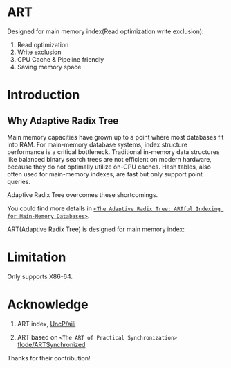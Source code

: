# ART

Designed for main memory index(Read optimization write exclusion):

1. Read optimization
2. Write exclusion
3. CPU Cache & Pipeline friendly
4. Saving memory space

# Introduction

## Why Adaptive Radix Tree

Main memory capacities have grown up to a point
where most databases fit into RAM. For main-memory database
systems, index structure performance is a critical bottleneck.
Traditional in-memory data structures like balanced binary
search trees are not efficient on modern hardware, because they
do not optimally utilize on-CPU caches. Hash tables, also often
used for main-memory indexes, are fast but only support point
queries.

Adaptive Radix Tree overcomes these shortcomings.

You could find more details in [`<The Adaptive Radix Tree: ARTful Indexing for Main-Memory Databases>`](https://db.in.tum.de/~leis/papers/ART.pdf).

ART(Adaptive Radix Tree) is designed for main memory index:

# Limitation

Only supports X86-64.

# Acknowledge

1. ART index, [UncP/aili](https://github.com/UncP/aili/tree/master/art) 

2. ART based on `<The ART of Practical Synchronization>` [flode/ARTSynchronized](https://github.com/flode/ARTSynchronized)

Thanks for their contribution!
